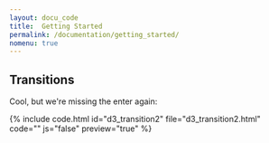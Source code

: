 ```yaml
---
layout: docu_code
title:  Getting Started
permalink: /documentation/getting_started/
nomenu: true
---
```






## Transitions

Cool, but we're missing the enter again: 

{% include code.html id="d3_transition2" file="d3_transition2.html" code="" js="false" preview="true" %}


